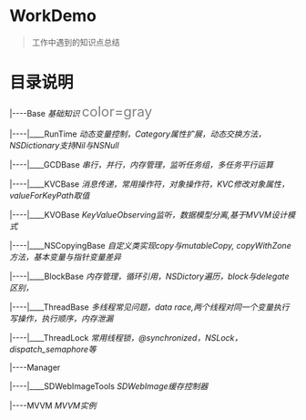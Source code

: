 # WorkDemo
> 工作中遇到的知识点总结

# 目录说明

|----Base  *基础知识* <font color=gray size=5>color=gray</font>

|----|____RunTime  *动态变量控制，Category属性扩展，动态交换方法，NSDictionary支持Nil与NSNull*

|----|____GCDBase  *串行，并行，内存管理，监听任务组，多任务平行运算*

|----|____KVCBase  *消息传递，常用操作符，对象操作符，KVC修改对象属性，valueForKeyPath取值*

|----|____KVOBase  *KeyValueObserving监听，数据模型分离,基于MVVM设计模式*

|----|____NSCopyingBase *自定义类实现copy与mutableCopy, copyWithZone方法，基本变量与指针变量差异*

|----|____BlockBase *内存管理，循环引用，NSDictory遍历，block与delegate区别，*

|----|____ThreadBase *多线程常见问题，data race,两个线程对同一个变量执行写操作，执行顺序，内存泄漏*

|----|____ThreadLock *常用线程锁，@synchronized，NSLock，dispatch_semaphore等*

|----Manager

|----|____SDWebImageTools *SDWebImage缓存控制器*

|----MVVM  *MVVM实例*
